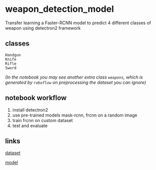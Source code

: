 # weapon_detection_model
Transfer learning a Faster-RCNN model to predict 4 different classes of weapon using detectron2 framework

## classes
```
Handgun
Knife
Rifle
Sword
```
*(In the notebook you may see another extra class `weapons`, which is generated by `roboflow` on preprocessing the dataset you can ignore)*

## notebook workflow
1. install detectron2
2. use pre-trained models mask-rcnn, frcnn on a random image
3. train frcnn on custom dataset
4. test and evaluate

## links
[dataset](https://drive.google.com/file/d/1zfZa3xsK36E0Zr8DD5Kpy9LoIMUftAXr/view?usp=share_link)

[model](https://drive.google.com/drive/folders/1xtzhhiyExR8R7vNcg2ezXPPGzWS0riMX?usp=share_link)
